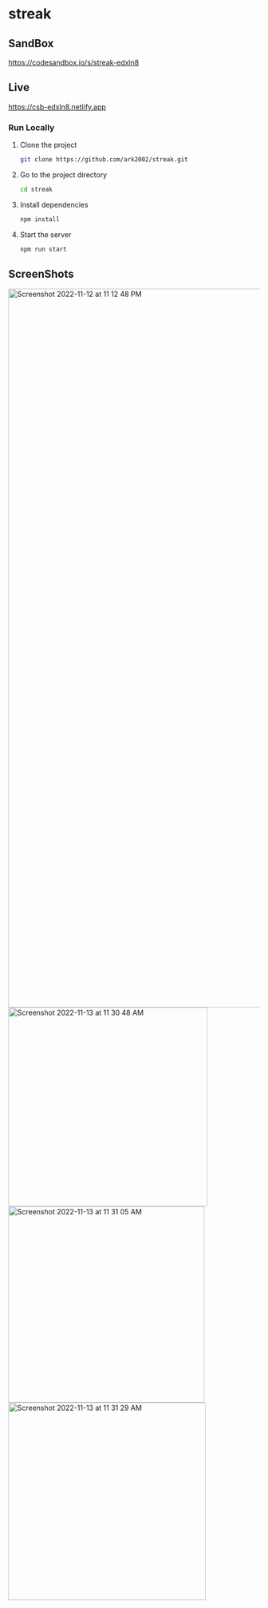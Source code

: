 # streak

## SandBox

https://codesandbox.io/s/streak-edxln8

## Live

https://csb-edxln8.netlify.app

### Run Locally

1. Clone the project

   ```bash
   git clone https://github.com/ark2002/streak.git
   ```

2. Go to the project directory

   ```bash
   cd streak
   ```

3. Install dependencies

   ```bash
   npm install
   ```

4. Start the server

   ```bash
   npm run start
   ```
## ScreenShots

<img width="1440" alt="Screenshot 2022-11-12 at 11 12 48 PM" src="https://user-images.githubusercontent.com/67817330/201487427-72c943a2-34db-4d1d-b278-1604f88c0032.png">

<img width="399" alt="Screenshot 2022-11-13 at 11 30 48 AM" src="https://user-images.githubusercontent.com/67817330/201508251-ddbe9235-aab7-4141-9944-3380ae574929.png">

<img width="393" alt="Screenshot 2022-11-13 at 11 31 05 AM" src="https://user-images.githubusercontent.com/67817330/201508265-45121eb9-fe1d-416e-a606-3f69bd0caf5d.png">

<img width="396" alt="Screenshot 2022-11-13 at 11 31 29 AM" src="https://user-images.githubusercontent.com/67817330/201508237-02a5f69d-7847-476c-9f97-8354ac8e75e0.png">


